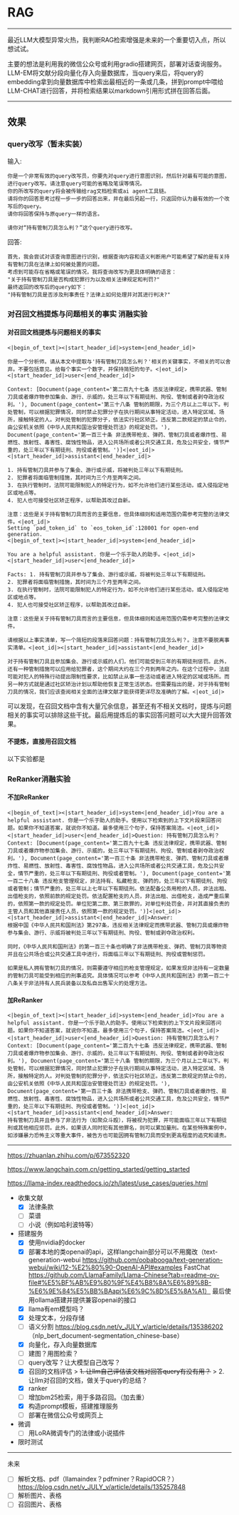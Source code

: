 # RAG

------------------------------
最近LLM大模型异常火热，我判断RAG检索增强是未来的一个重要切入点，所以想试试。

主要的想法是利用我的微信公众号或利用gradio搭建网页，部署对话查询服务。LLM-EM将文献分段向量化存入向量数据库，当query来后，将query的embedding拿到向量数据库中检索出最相近的一条或几条，拼到prompt中喂给LLM-CHAT进行回答，并将检索结果以markdown引用形式拼在回答后面。

------------------------------

## 效果
### query改写（暂未实装）
输入:
```shell
你是一个非常有效的query改写员，你要先对query进行意图识别，然后针对最有可能的意图，进行query改写。请注意query可能的省略及笔误等情况。
你的所改写的query将会被传输给rag文档检索或ai agent工具链。
请将你的回答思考过程一步一步的回答出来，并在最后另起一行，只返回你认为最有效的一个改写后的query。
请你将回答保持与原query一样的语言。

请你对“持有管制刀具怎么判？”这个query进行改写。
```
回答:
```shell
首先，我会尝试对该查询意图进行识别，根据查询内容和语义判断用户可能希望了解的是有关持有管制刀具在法律上如何被处置的问题。
考虑到可能存在省略或笔误的情况，我将查询改写为更具体明确的语言：
"关于持有管制刀具是否构成犯罪行为以及相关法律规定和判罚?"
最终返回的改写后的query如下：
"持有管制刀具是否涉及刑事责任？法律上如何处理并对其进行判决?"
```

### 对召回文档提炼与问题相关的事实 消融实验
#### 对召回文档提炼与问题相关的事实
```shell
<|begin_of_text|><|start_header_id|>system<|end_header_id|>

你是一个分析师。请从本文中提取与'持有管制刀具怎么判？'相关的关键事实，不相关的可以舍弃。不要包括意见。给每个事实一个数字，并保持简短的句子。<|eot_id|><|start_header_id|>user<|end_header_id|>

Context: [Document(page_content='第二百九十七条 违反法律规定，携带武器、管制刀具或者爆炸物参加集会、游行、示威的，处三年以下有期徒刑、拘役、管制或者剥夺政治权利。'), Document(page_content='第三十八条 管制的期限，为三个月以上二年以下。判处管制，可以根据犯罪情况，同时禁止犯罪分子在执行期间从事特定活动，进入特定区域、场所，接触特定的人。对判处管制的犯罪分子，依法实行社区矫正。违反第二款规定的禁止令的，由公安机关依照《中华人民共和国治安管理处罚法》的规定处罚。'), Document(page_content='第一百三十条 非法携带枪支、弹药、管制刀具或者爆炸性、易燃性、放射性、毒害性、腐蚀性物品，进入公共场所或者公共交通工具，危及公共安全，情节严重的，处三年以下有期徒刑、拘役或者管制。')]<|eot_id|><|start_header_id|>assistant<|end_header_id|>

1. 持有管制刀具并参与了集会、游行或示威，将被判处三年以下有期徒刑。
2. 犯罪者将面临管制措施，其时间为三个月至两年之间。
3. 在执行管制时，法院可能限制犯人的特定行为，如不允许他们进行某些活动，或入侵指定地区或地点等。
4. 犯人也可接受社区矫正程序，以帮助其改过自新。

注意：这些是关于持有管制刀具而言的主要信息，但具体细则和适用范围仍需参考完整的法律文件。<|eot_id|>
Setting `pad_token_id` to `eos_token_id`:128001 for open-end generation.
<|begin_of_text|><|start_header_id|>system<|end_header_id|>

You are a helpful assistant. 你是一个乐于助人的助手。<|eot_id|><|start_header_id|>user<|end_header_id|>

Facts: 1. 持有管制刀具并参与了集会、游行或示威，将被判处三年以下有期徒刑。
2. 犯罪者将面临管制措施，其时间为三个月至两年之间。
3. 在执行管制时，法院可能限制犯人的特定行为，如不允许他们进行某些活动，或入侵指定地区或地点等。
4. 犯人也可接受社区矫正程序，以帮助其改过自新。

注意：这些是关于持有管制刀具而言的主要信息，但具体细则和适用范围仍需参考完整的法律文件。

请根据以上事实清单，写一个简短的段落来回答问题：持有管制刀具怎么判？。注意不要脱离事实清单。<|eot_id|><|start_header_id|>assistant<|end_header_id|>

对于持有管制刀具且参加集会、游行或示威的人们，他们可能受到三年的有期徒刑惩罚。此外，还有一种管制措施可以应用给犯罪者，这个期间大约在三个月到两年之内。在这个过程中，法庭可能对犯人的特殊行动提出限制性要求，比如禁止从事一些活动或者进入特定的区域或场所。而另一种方式就是通过社区矫治计划以帮助他恢复正常生活状态。但需要指出的是，对于持有管制刀具的情况，我们应该查阅相关全面的法律文献才能获得更详尽及准确的了解。<|eot_id|>
```
可以发现，在召回文档中含有大量冗余信息，甚至还有不相关文档时，提炼与问题相关的事实可以排除这些干扰。最后用提炼后的事实回答问题可以大大提升回答效果。

#### 不提炼，直接用召回文档
以下实验都是

### ReRanker消融实验
#### 不加ReRanker
```shell
<|begin_of_text|><|start_header_id|>system<|end_header_id|>You are a helpful assistant. 你是一个乐于助人的助手。使用以下检索到的上下文片段来回答问题。如果你不知道答案，就说你不知道。最多使用三个句子，保持答案简洁。<|eot_id|>
<|start_header_id|>user<|end_header_id|>Question: 持有管制刀具怎么判？
Context: [Document(page_content='第二百九十七条 违反法律规定，携带武器、管制刀具或者爆炸物参加集会、游行、示威的，处三年以下有期徒刑、拘役、管制或者剥夺政治权利。'), Document(page_content='第一百三十条 非法携带枪支、弹药、管制刀具或者爆炸性、易燃性、放射性、毒害性、腐蚀性物品，进入公共场所或者公共交通工具，危及公共安全，情节严重的，处三年以下有期徒刑、拘役或者管制。'), Document(page_content='第一百二十八条 违反枪支管理规定，非法持有、私藏枪支、弹药的，处三年以下有期徒刑、拘役或者管制；情节严重的，处三年以上七年以下有期徒刑。依法配备公务用枪的人员，非法出租、出借枪支的，依照前款的规定处罚。依法配置枪支的人员，非法出租、出借枪支，造成严重后果的，依照第一款的规定处罚。单位犯第二款、第三款罪的，对单位判处罚金，并对其直接负责的主管人员和其他直接责任人员，依照第一款的规定处罚。')]<|eot_id|>
<|start_header_id|>assistant<|end_header_id|>Answer:
根据中国《中华人民共和国刑法》第297条，违反相关法律规定而携带武器、管制刀具或爆炸物参与集会、游行、示威将被判处三年以下有期徒刑、拘役、管制或剥夺政治权利。

同时，《中华人民共和国刑法》的第一百三十条也明确了非法携带枪支、弹药、管制刀具等物资并且在公共场合或公共交通工具中进行，将面临三年以下有期徒刑、拘役或管制惩罚。

如果是私人拥有管制刀具的情况，则需要遵守相应的枪支管理规定，如果发现非法持有一定数量的管制刀具可能受到相应的刑事追究。具体情况可以参考《中华人民共和国刑法》的第一百二十八条关于非法持有人民兵装备以及私自出售军火的处理方法。
```

#### 加ReRanker
```shell
<|begin_of_text|><|start_header_id|>system<|end_header_id|>You are a helpful assistant. 你是一个乐于助人的助手。使用以下检索到的上下文片段来回答问题。如果你不知道答案，就说你不知道。最多使用三个句子，保持答案简洁。<|eot_id|>
<|start_header_id|>user<|end_header_id|>Question: 持有管制刀具怎么判？
Context: [Document(page_content='第二百九十七条 违反法律规定，携带武器、管制刀具或者爆炸物参加集会、游行、示威的，处三年以下有期徒刑、拘役、管制或者剥夺政治权利。'), Document(page_content='第三十八条 管制的期限，为三个月以上二年以下。判处管制，可以根据犯罪情况，同时禁止犯罪分子在执行期间从事特定活动，进入特定区域、场所，接触特定的人。对判处管制的犯罪分子，依法实行社区矫正。违反第二款规定的禁止令的，由公安机关依照《中华人民共和国治安管理处罚法》的规定处罚。'), Document(page_content='第一百三十条 非法携带枪支、弹药、管制刀具或者爆炸性、易燃性、放射性、毒害性、腐蚀性物品，进入公共场所或者公共交通工具，危及公共安全，情节严重的，处三年以下有期徒刑、拘役或者管制。')]<|eot_id|>
<|start_header_id|>assistant<|end_header_id|>Answer:
持有管制刀具并且参与了非法行为（如聚众斗殴），将被视为犯罪，并可能面临三年以下有期徒刑或其他相应惩罚。此外，如果该人同时犯有其他罪名，则可以累加量刑。在某些特殊案例中，如涉嫌暴力恐怖主义等重大事件，被告方也可能因拥有管制刀具而受到更高程度的追究和谴责。
```

------------------------------

https://zhuanlan.zhihu.com/p/673552320

https://www.langchain.com.cn/getting_started/getting_started

https://llama-index.readthedocs.io/zh/latest/use_cases/queries.html

* 收集文献
    - [x] 法律条款
    - [ ] 菜谱
    - [ ] 小说（例如哈利波特等）
* 搭建服务
    - [x] 使用nvidia的docker
    - [x] 部署本地的类openai的api，这样langchain部分可以不用魔改（text-generation-webui https://github.com/oobabooga/text-generation-webui/wiki/12-%E2%80%90-OpenAI-API#examples  FastChat https://github.com/LlamaFamily/Llama-Chinese?tab=readme-ov-file#%E5%BF%AB%E9%80%9F%E4%B8%8A%E6%89%8B-%E6%9E%84%E5%BB%BAapi%E6%9C%8D%E5%8A%A1） 最后使用ollama搭建并提供兼容openai的接口
    - [x] llama有em模型吗？
    - [x] 处理文本，分段存储
    - [ ] 语义分割 <https://blog.csdn.net/v_JULY_v/article/details/135386202> （nlp_bert_document-segmentation_chinese-base）
    - [x] 向量化，存入向量数据库
    - [ ] 建图？用图检索？
    - [ ] query改写？让大模型自己改写？
    - [x] 召回的文档评估
              > ~~1. 让llm自己评估该文档对回答query有没有用？~~
              > 2. 让llm对召回的文档，做关于query的总结？
    - [x] ranker
    - [ ] 增加bm25检索，用于多路召回。（加去重）
    - [x] 构造prompt模板，搭建推理服务
    - [ ] 部署在微信公众号或网页上
* 微调
    - [ ] 用LoRA微调专门的法律或小说插件
* 限时测试

------------------------------

未来
- [ ] 解析文档、pdf（llamaindex？pdfminer？RapidOCR？） <https://blog.csdn.net/v_JULY_v/article/details/135257848>
- [ ] 解析图片、表格
- [ ] 召回图片、表格
